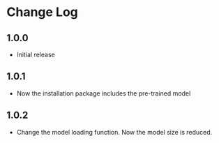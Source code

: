 # Change Log

## 1.0.0

- Initial release

## 1.0.1

- Now the installation package includes the pre-trained model

## 1.0.2

- Change the model loading function. Now the model size is reduced.